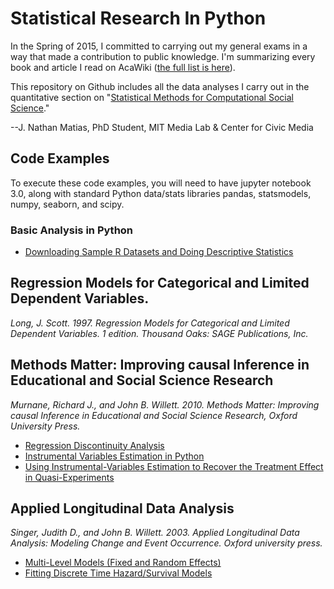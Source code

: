 # Statistical Research In Python
In the Spring of 2015, I committed to carrying out my general exams in a way that made a contribution to public knowledge. I'm summarizing every book and article I read on AcaWiki ([the full list is here](http://acawiki.org/J_Nathan_Matias_General_Exams_Reading_List)).

This repository on Github includes all the data analyses I carry out in the quantitative section on "[Statistical Methods for Computational Social Science](http://acawiki.org/J_Nathan_Matias_General_Exams_Reading_List#Statistical_Methods_for_Computational_Social_Science)."

--J. Nathan Matias, PhD Student, MIT Media Lab & Center for Civic Media

## Code Examples
To execute these code examples, you will need to have jupyter notebook 3.0, along with standard Python data/stats libraries pandas, statsmodels, numpy, seaborn, and scipy.

### Basic Analysis in Python
* [Downloading Sample R Datasets and Doing Descriptive Statistics](http://nbviewer.ipython.org/github/natematias/research_in_python/blob/master/basic_analysis_in_python/Descriptive%20Statistics%20and%20Exploratory%20Data%20Analysis.ipynb)

## Regression Models for Categorical and Limited Dependent Variables.
_Long, J. Scott. 1997. Regression Models for Categorical and Limited Dependent Variables. 1 edition. Thousand Oaks: SAGE Publications, Inc._

## Methods Matter: Improving causal Inference in Educational and Social Science Research
_Murnane, Richard J., and John B. Willett. 2010. Methods Matter: Improving causal Inference in Educational and Social Science Research, Oxford University Press._
* [Regression Discontinuity Analysis](http://nbviewer.ipython.org/github/natematias/research_in_python/blob/master/regression_discontinuity/Regression%20Discontinuity%20Analysis.ipynb)
* [Instrumental Variables Estimation in Python](http://nbviewer.ipython.org/github/natematias/research_in_python/blob/master/instrumental_variables_estimation/Instrumental-Variables%20Estimation.ipynb)
* [Using Instrumental-Variables Estimation to Recover the Treatment Effect in Quasi-Experiments](http://nbviewer.ipython.org/github/natematias/research_in_python/blob/master/instrumental_variables_estimation/Using%20IVE%20to%20Recover%20the%20Treatment%20Effect.ipynb)

## Applied Longitudinal Data Analysis
_Singer, Judith D., and John B. Willett. 2003. Applied Longitudinal Data Analysis: Modeling Change and Event Occurrence. Oxford university press._
* [Multi-Level Models (Fixed and Random Effects)](http://nbviewer.ipython.org/github/natematias/research_in_python/blob/master/multilevel_models/Multilevel%20Models.ipynb)
* [Fitting Discrete Time Hazard/Survival Models](http://nbviewer.ipython.org/github/natematias/research_in_python/blob/master/survival_analysis/Discrete%20Time%20Survival%20Analysis%20in%20Python.ipynb)
